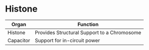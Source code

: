 # Histone


| Organ     | Function                                    |
|-----------|---------------------------------------------|
| Histone   | Provides Structural Support to a Chromosome |
| Capacitor | Support for in-circuit power                |

